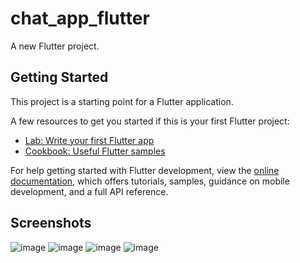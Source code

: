 # chat_app_flutter

A new Flutter project.

## Getting Started

This project is a starting point for a Flutter application.

A few resources to get you started if this is your first Flutter project:

- [Lab: Write your first Flutter app](https://docs.flutter.dev/get-started/codelab)
- [Cookbook: Useful Flutter samples](https://docs.flutter.dev/cookbook)

For help getting started with Flutter development, view the
[online documentation](https://docs.flutter.dev/), which offers tutorials,
samples, guidance on mobile development, and a full API reference.

## Screenshots 
![image](https://github.com/Devendra072002/Chat-App-Flutter/assets/95930224/3b0571de-4810-43f9-a5f9-c7ca03cf440a)
![image](https://github.com/Devendra072002/Chat-App-Flutter/assets/95930224/dcb673ba-c5e3-448f-a33d-d6bdc91d8877)
![image](https://github.com/Devendra072002/Chat-App-Flutter/assets/95930224/44ff7d8b-9e07-4f1d-abb2-e02df99c919a)
![image](https://github.com/Devendra072002/Chat-App-Flutter/assets/95930224/0a5063e7-1db8-4895-897d-c549ac06a81d)
